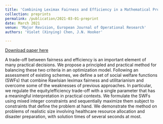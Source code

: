 ```yaml
---
title: 'Combining Leximax Fairness and Efficiency in a Mathematical Programming Model'
collection: preprints
permalink: /publication/2021-03-01-preprint
date: March 2021
venue: 'Major Revision, European Journal of Operational Research'
authors: 'Violet (Xinying) Chen, J.N. Hooker'

---
```


[Download paper here](https://vxychen.github.io/files/EJORsubmissionCEU.pdf)

A trade-off between fairness and efficiency is an important element of many practical decisions. We propose a principled and practical method for balancing these two criteria in an optimization model. Following an assessment of existing schemes, we define a set of social welfare functions (SWFs) that combine Rawlsian leximax fairness and utilitarianism and overcome some of the weaknesses of previous approaches. In particular, we regulate the equity/efficiency trade-off with a single parameter that has a meaningful interpretation in practical contexts. We formulate the SWFs using mixed integer constraints and sequentially maximize them subject to constraints that define the problem at hand. We demonstrate the method on problems of realistic size involving healthcare resource allocation and disaster preparation, with solution times of several seconds at most.

